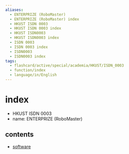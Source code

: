 ```yaml
---
aliases:
  - ENTERPRIZE (RoboMaster)
  - ENTERPRIZE (RoboMaster) index
  - HKUST ISDN 0003
  - HKUST ISDN 0003 index
  - HKUST ISDN0003
  - HKUST ISDN0003 index
  - ISDN 0003
  - ISDN 0003 index
  - ISDN0003
  - ISDN0003 index
tags:
  - flashcard/active/special/academia/HKUST/ISDN_0003
  - function/index
  - language/in/English
---
```


# index

- HKUST ISDN 0003
- name: ENTERPRIZE (RoboMaster)

## contents

- [software](software/)
